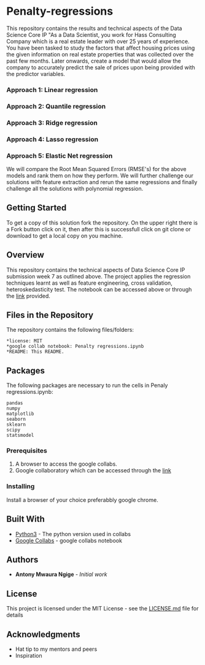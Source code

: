 # Penalty-regressions

This repository contains the results and technical aspects  of the Data Science Core IP "As a Data Scientist, you work for Hass Consulting Company which is a real estate leader with over 25 years of experience. You have been tasked to study the factors that affect housing prices using the given information on real estate properties that was collected over the past few months. Later onwards, create a model that would allow the company to accurately predict the sale of prices upon being provided with the predictor variables.


### Approach 1: Linear regression
### Approach 2: Quantile regression
### Approach 3: Ridge regression
### Approach 4: Lasso regression
### Approach 5: Elastic Net regression

We will compare the Root Mean Squared Errors (RMSE's) for the above models and rank them on how they perform. We will further challenge our solutions with feature extraction and rerun the same regressions and finally challenge all the solutions with polynomial regression.


## Getting Started

To get a copy of this solution fork the repository. On the upper right there is a Fork button click on it, then after this is successfull click on git clone or download to get a local copy on you machine. 

## Overview

This repository contains the technical aspects of Data Science Core IP submission week 7 as outlined above. The project applies the regression techniques learnt as well as feature engineering, cross validation, heteroskedasticity test. The notebook can be accessed above or through the [link](https://colab.research.google.com/drive/1yBN0_p11U1awNiQVg3WDTIhZ5UglH38V?usp=sharing) provided.

## Files in the Repository

The repository contains the following files/folders:

    *license: MIT
    *google collab notebook: Penalty regressions.ipynb
    *README: This README.

## Packages

The following packages are necessary to run the cells in Penaly regressions.ipynb:

    pandas
    numpy
    matplotlib
    seaborn
    sklearn
    scipy
    statsmodel
    

### Prerequisites
1. A browser to access the google collabs.
2. Google collaboratory which can be accessed through the [link](https://www.google.com/url?sa=t&rct=j&q=&esrc=s&source=web&cd=&cad=rja&uact=8&ved=2ahUKEwius97P4tjpAhVwxoUKHU9jDQQQFjAAegQIBhAC&url=https%3A%2F%2Fcolab.research.google.com%2F&usg=AOvVaw3A5aPK2kLFzKOzb6sOckVw)


### Installing

Install a browser of your choice preferabbly google chrome.


## Built With

* [Python3](https://www.python.org/) - The python version used in collabs
* [Google Collabs](https://www.google.com/url?sa=t&rct=j&q=&esrc=s&source=web&cd=&cad=rja&uact=8&ved=2ahUKEwius97P4tjpAhVwxoUKHU9jDQQQFjAAegQIBhAC&url=https%3A%2F%2Fcolab.research.google.com%2F&usg=AOvVaw3A5aPK2kLFzKOzb6sOckVw) - google collabs notebook




## Authors

* **Antony Mwaura Ngige** - *Initial work* 


## License

This project is licensed under the MIT License - see the [LICENSE.md](LICENSE.md) file for details

## Acknowledgments

* Hat tip to my mentors and peers
* Inspiration

